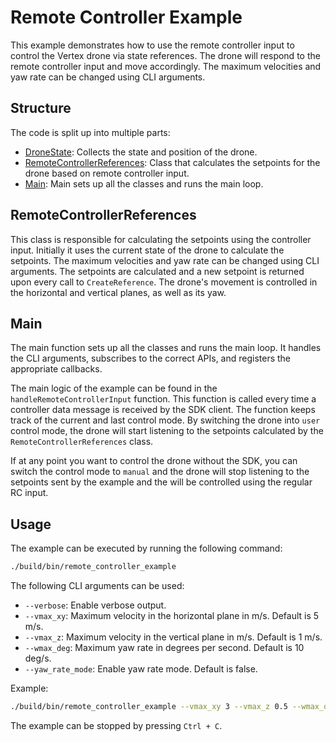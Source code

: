 # Remote Controller Example

This example demonstrates how to use the remote controller input to control the Vertex drone via state references. The drone will respond to the remote controller input and move accordingly. The maximum velocities and yaw rate can be changed using CLI arguments.

## Structure

The code is split up into multiple parts:

- [DroneState](../common/include/common/drone_state_interface.hpp): Collects the state and position of the drone.
- [RemoteControllerReferences](src/remote_controller_references.hpp): Class that calculates the setpoints for the drone based on remote controller input.
- [Main](src/main.cpp): Main sets up all the classes and runs the main loop.

## RemoteControllerReferences

This class is responsible for calculating the setpoints using the controller input. Initially it uses the current state of the drone to calculate the setpoints. The maximum velocities and yaw rate can be changed using CLI arguments. The setpoints are calculated and a new setpoint is returned upon every call to `CreateReference`. The drone's movement is controlled in the horizontal and vertical planes, as well as its yaw.

## Main

The main function sets up all the classes and runs the main loop. It handles the CLI arguments, subscribes to the correct APIs, and registers the appropriate callbacks.

The main logic of the example can be found in the `handleRemoteControllerInput` function. This function is called every time a controller data message is received by the SDK client. The function keeps track of the current and last control mode. By switching the drone into `user` control mode, the drone will start listening to the setpoints calculated by the `RemoteControllerReferences` class.

If at any point you want to control the drone without the SDK, you can switch the control mode to `manual` and the drone will stop listening to the setpoints sent by the example and the will be controlled using the regular RC input.

## Usage

The example can be executed by running the following command:

```bash
./build/bin/remote_controller_example
```

The following CLI arguments can be used:

- `--verbose`: Enable verbose output.
- `--vmax_xy`: Maximum velocity in the horizontal plane in m/s. Default is 5 m/s.
- `--vmax_z`: Maximum velocity in the vertical plane in m/s. Default is 1 m/s.
- `--wmax_deg`: Maximum yaw rate in degrees per second. Default is 10 deg/s.
- `--yaw_rate_mode`: Enable yaw rate mode. Default is false.

Example:

```bash
./build/bin/remote_controller_example --vmax_xy 3 --vmax_z 0.5 --wmax_deg 5
```

The example can be stopped by pressing `Ctrl + C`.

